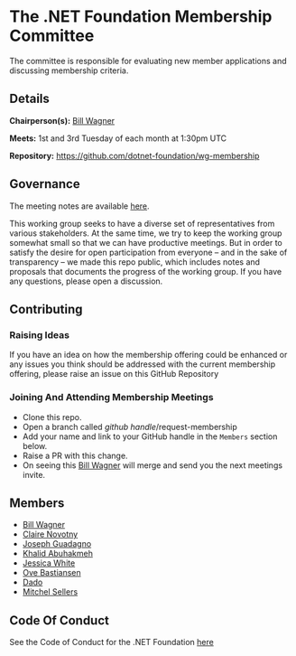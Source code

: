# The .NET Foundation Membership Committee

The committee is responsible for evaluating new member applications and discussing membership criteria.

## Details

**Chairperson(s):** [Bill Wagner](https://github.com/BillWagner)

**Meets:** 1st and 3rd Tuesday of each month at 1:30pm UTC

**Repository:** https://github.com/dotnet-foundation/wg-membership

## Governance

The meeting notes are available [here](meetings).

This working group seeks to have a diverse set of representatives from various stakeholders. At the same time, we try to keep the working group somewhat small so that we can have productive meetings. But in order to satisfy the desire for open participation from everyone – and in the sake of transparency – we made this repo public, which includes notes and proposals that documents the progress of the working group. If you have any questions, please open a discussion.

## Contributing

### Raising Ideas

If you have an idea on how the membership offering could be enhanced or any issues you think should be addressed with the current membership offering, please raise an issue on this GitHub Repository

### Joining And Attending Membership Meetings

- Clone this repo.
- Open a branch called _github handle_/request-membership
- Add your name and link to your GitHub handle in the `Members` section below.
- Raise a PR with this change.
- On seeing this [Bill Wagner](https://github.com/BillWagner) will merge and send you the next meetings invite.

## Members

- [Bill Wagner](https://github.com/BillWagner)
- [Claire Novotny](https://github.com/clairernovotny)
- [Joseph Guadagno](https://github.com/jguadagno)
- [Khalid Abuhakmeh](https://github.com/khalidabuhakmeh)
- [Jessica White](https://github.com/wordshaker)
- [Ove Bastiansen](https://github.com/ovebastiansen)
- [Dado](https://github.com/amadosoft)
- [Mitchel Sellers](https://github.com/mitchelsellers)

## Code Of Conduct

See the Code of Conduct for the .NET Foundation [here](https://dotnetfoundation.org/about/code-of-conduct)
